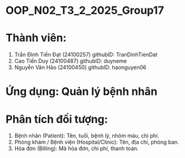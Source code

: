 # OOP_N02_T3_2_2025_Group17


# Thành viên: 
1. Trần Đình Tiến Đạt (24100257) githubID: TranDinhTienDat
2. Cao Tiến Duy (24100487) githubID: duyneme
3. Nguyễn Văn Hào (24100450) githubID: haonguyen06

# Ứng dụng: Quản lý bệnh nhân

# Phân tích đối tượng:
1. Bệnh nhân (Patient): Tên, tuổi, bệnh lý, nhóm máu, chi phí.
2. Phòng khám / Bệnh viện (Hospital/Clinic): Tên, địa chỉ, phòng ban.
3. Hóa đơn (Billing): Mã hóa đơn, chi phí, thanh toán.
